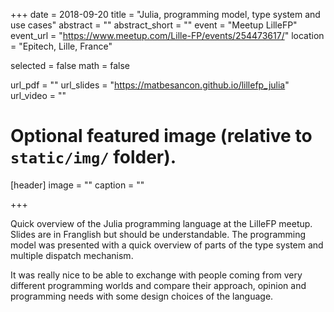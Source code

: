 +++
date = 2018-09-20
title = "Julia, programming model, type system and use cases"
abstract = ""
abstract_short = ""
event = "Meetup LilleFP"
event_url = "https://www.meetup.com/Lille-FP/events/254473617/"
location = "Epitech, Lille, France"

selected = false
math = false

url_pdf = ""
url_slides = "https://matbesancon.github.io/lillefp_julia"
url_video = ""

# Optional featured image (relative to `static/img/` folder).
[header]
image = ""
caption = ""

+++

Quick overview of the Julia programming language at the LilleFP
meetup. Slides are in Franglish but should be understandable.
The programming model was presented with a quick overview of parts
of the type system and multiple dispatch mechanism.  

It was really nice to be able to exchange with people coming from
very different programming worlds and compare their approach,
opinion and programming needs with some design choices of the
language. 
